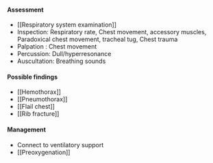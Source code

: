 #### Assessment
- [[Respiratory system examination]] 
- Inspection: Respiratory rate, Chest movement, accessory muscles, Paradoxical chest movement, tracheal tug, Chest trauma 
- Palpation : Chest movement
- Percussion: Dull/hyperresonance
- Auscultation: Breathing sounds

#### Possible findings
- [[Hemothorax]] 
- [[Pneumothorax]] 
- [[Flail chest]] 
- [[Rib fracture]] 

#### Management
- Connect to ventilatory support
- [[Preoxygenation]] 